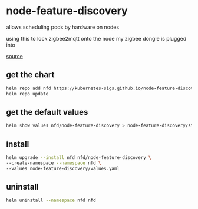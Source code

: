 # node-feature-discovery

allows scheduling pods by hardware on nodes

using this to lock zigbee2mqtt onto the node my zigbee dongle is plugged into

[source](https://kubernetes-sigs.github.io/node-feature-discovery/v0.11/get-started/features.html#usb)

## get the chart

```bash
helm repo add nfd https://kubernetes-sigs.github.io/node-feature-discovery/charts
helm repo update
```

## get the default values

```bash
helm show values nfd/node-feature-discovery > node-feature-discovery/stock-values.yaml
```

## install

```bash
helm upgrade --install nfd nfd/node-feature-discovery \
--create-namespace --namespace nfd \
--values node-feature-discovery/values.yaml
```

## uninstall

```bash
helm uninstall --namespace nfd nfd
```
